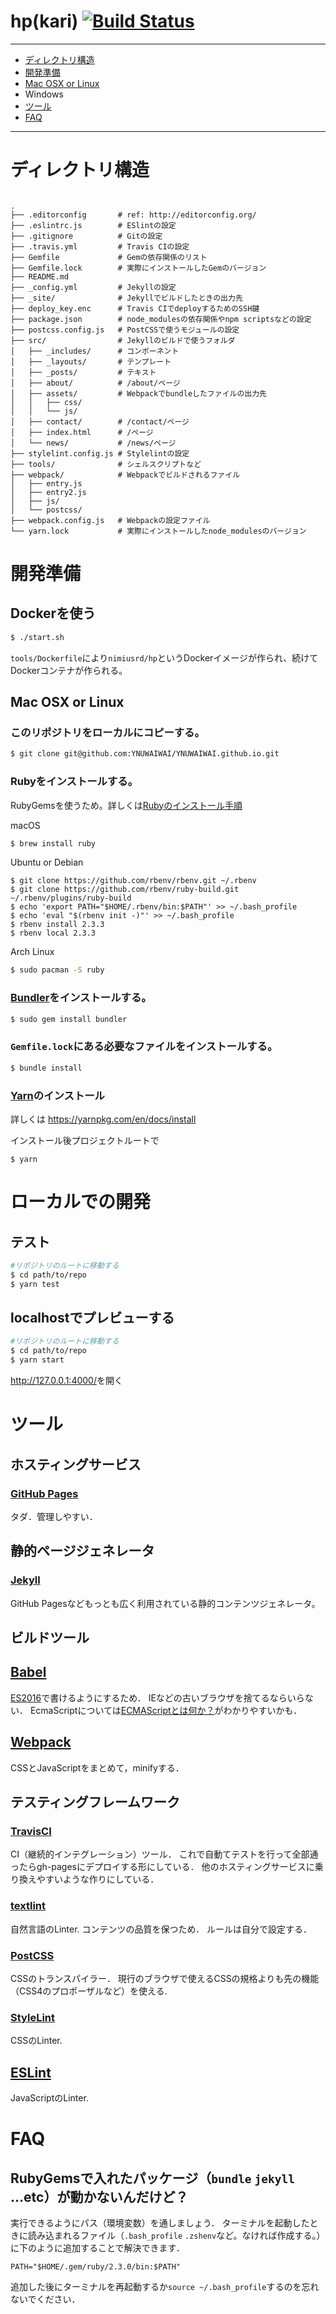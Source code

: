 # hp(kari) [![Build Status](https://travis-ci.org/YNUWAIWAI/YNUWAIWAI.github.io.svg?branch=master)](https://travis-ci.org/YNUWAIWAI/YNUWAIWAI.github.io)

----
- [ディレクトリ構造](https://github.com/YNUWAIWAI/YNUWAIWAI.github.io#ディレクトリ構造)
- [開発準備](https://github.com/YNUWAIWAI/YNUWAIWAI.github.io#開発準備)
 - [Mac OSX or Linux](https://github.com/YNUWAIWAI/YNUWAIWAI.github.io#mac-osx-or-linux)
 - Windows
- [ツール](https://github.com/YNUWAIWAI/YNUWAIWAI.github.io#ツール)
- [FAQ](https://github.com/YNUWAIWAI/YNUWAIWAI.github.io#FAQ)

----

# ディレクトリ構造

```

.
├── .editorconfig       # ref: http://editorconfig.org/
├── .eslintrc.js        # ESlintの設定
├── .gitignore          # Gitの設定
├── .travis.yml         # Travis CIの設定
├── Gemfile             # Gemの依存関係のリスト
├── Gemfile.lock        # 実際にインストールしたGemのバージョン
├── README.md
├── _config.yml         # Jekyllの設定
├── _site/              # Jekyllでビルドしたときの出力先
├── deploy_key.enc      # Travis CIでdeployするためのSSH鍵
├── package.json        # node_modulesの依存関係やnpm scriptsなどの設定
├── postcss.config.js   # PostCSSで使うモジュールの設定
├── src/                # Jekyllのビルドで使うフォルダ
│   ├── _includes/      # コンポーネント
│   ├── _layouts/       # テンプレート
│   ├── _posts/         # テキスト
│   ├── about/          # /about/ページ
│   ├── assets/         # Webpackでbundleしたファイルの出力先
│   │   ├── css/
│   │   └── js/
│   ├── contact/        # /contact/ページ
│   ├── index.html      # /ページ
│   └── news/           # /news/ページ
├── stylelint.config.js # Stylelintの設定
├── tools/              # シェルスクリプトなど
├── webpack/            # Webpackでビルドされるファイル
│   ├── entry.js
│   ├── entry2.js
│   ├── js/
│   └── postcss/
├── webpack.config.js   # Webpackの設定ファイル
└── yarn.lock           # 実際にインストールしたnode_modulesのバージョン
```

# 開発準備

## Dockerを使う

```bash
$ ./start.sh
```
`tools/Dockerfile`により`nimiusrd/hp`というDockerイメージが作られ、続けてDockerコンテナが作られる。

## Mac OSX or Linux

### このリポジトリをローカルにコピーする。

```bash
$ git clone git@github.com:YNUWAIWAI/YNUWAIWAI.github.io.git
```

### Rubyをインストールする。
RubyGemsを使うため。詳しくは[Rubyのインストール手順](https://www.ruby-lang.org/ja/documentation/installation/)

macOS

```bash
$ brew install ruby
```

Ubuntu or Debian

```
$ git clone https://github.com/rbenv/rbenv.git ~/.rbenv
$ git clone https://github.com/rbenv/ruby-build.git ~/.rbenv/plugins/ruby-build
$ echo 'export PATH="$HOME/.rbenv/bin:$PATH"' >> ~/.bash_profile
$ echo 'eval "$(rbenv init -)"' >> ~/.bash_profile
$ rbenv install 2.3.3
$ rbenv local 2.3.3
```

Arch Linux

```bash
$ sudo pacman -S ruby
```

### [Bundler](http://bundler.io/)をインストールする。

```bash
$ sudo gem install bundler
```

### `Gemfile.lock`にある必要なファイルをインストールする。

```bash
$ bundle install
```

### [Yarn](https://yarnpkg.com/)のインストール

詳しくは
https://yarnpkg.com/en/docs/install

インストール後プロジェクトルートで
```
$ yarn
```

# ローカルでの開発

## テスト

```bash
#リポジトリのルートに移動する
$ cd path/to/repo
$ yarn test
```

## localhostでプレビューする

```bash
#リポジトリのルートに移動する
$ cd path/to/repo
$ yarn start
```
<http://127.0.0.1:4000/>を開く

# ツール

## ホスティングサービス

### [GitHub Pages](https://pages.github.com/)

タダ．管理しやすい．

## 静的ページジェネレータ

### [Jekyll](https://jekyllrb.com/)

GitHub Pagesなどもっとも広く利用されている静的コンテンツジェネレータ。

## ビルドツール

## [Babel](https://babeljs.io/)

[ES2016](http://www.ecma-international.org/ecma-262/7.0/)で書けるようにするため．
IEなどの古いブラウザを捨てるならいらない．
EcmaScriptについては[ECMAScriptとは何か？](https://azu.github.io/slide-what-is-ecmascript/)がわかりやすいかも．

## [Webpack](https://webpack.github.io/)

CSSとJavaScriptをまとめて，minifyする．

## テスティングフレームワーク

### [TravisCI](https://travis-ci.org/)

CI（継続的インテグレーション）ツール．
これで自動てテストを行って全部通ったらgh-pagesにデプロイする形にしている．
他のホスティングサービスに乗り換えやすいような作りにしている．

### [textlint](https://textlint.github.io/)

自然言語のLinter.
コンテンツの品質を保つため．
ルールは自分で設定する．

### [PostCSS](http://postcss.org/)

CSSのトランスパイラー．
現行のブラウザで使えるCSSの規格よりも先の機能（CSS4のプロポーザルなど）を使える.

### [StyleLint](http://stylelint.io/)

CSSのLinter.

## [ESLint](http://eslint.org/)

JavaScriptのLinter.

# FAQ
## RubyGemsで入れたパッケージ（`bundle` `jekyll` ...etc）が動かないんだけど？
実行できるようにパス（環境変数）を通しましょう．
ターミナルを起動したときに読み込まれるファイル（`.bash_profile` `.zshenv`など。なければ作成する。）に下のように追加することで解決できます．

```bash:.bash_profile
PATH="$HOME/.gem/ruby/2.3.0/bin:$PATH"
```

追加した後にターミナルを再起動するか`source ~/.bash_profile`するのを忘れないでください．

